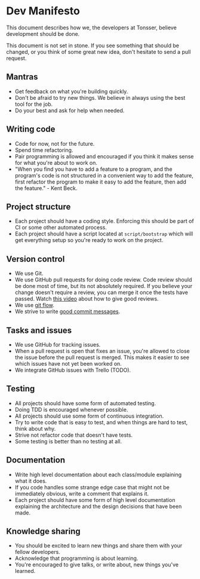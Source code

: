 # Dev Manifesto

This document describes how we, the developers at Tonsser, believe development should be done.

This document is not set in stone. If you see something that should be changed, or you think of some great new idea, don't hesitate to send a pull request.

## Mantras
- Get feedback on what you're building quickly.
- Don't be afraid to try new things. We believe in always using the best tool for the job.
- Do your best and ask for help when needed.

## Writing code
- Code for now, not for the future.
- Spend time refactoring.
- Pair programming is allowed and encouraged if you think it makes sense for what you're about to work on.
- "When you find you have to add a feature to a program, and the program's code is not structured in a convenient way to add the feature, first refactor the program to make it easy to add the feature, then add the feature." - Kent Beck.

## Project structure
- Each project should have a coding style. Enforcing this should be part of CI or some other automated process.
- Each project should have a script located at `script/bootstrap` which will get everything setup so you're ready to work on the project.

## Version control
- We use Git.
- We use GitHub pull requests for doing code review. Code review should be done most of time, but its not absolutely required. If you believe your change doesn't require a review, you can merge it once the tests have passed. Watch [this video](https://www.youtube.com/watch?v=PJjmw9TRB7s) about how to give good reviews.
- We use [git flow](http://nvie.com/posts/a-successful-git-branching-model/).
- We strive to write [good commit messages](http://chris.beams.io/posts/git-commit).

## Tasks and issues
- We use GitHub for tracking issues.
- When a pull request is open that fixes an issue, you're allowed to close the issue before the pull request is merged. This makes it easier to see which issues have not yet been worked on.
- We integrate GitHub issues with Trello (TODO).

## Testing
- All projects should have some form of automated testing.
- Doing TDD is encouraged whenever possible.
- All projects should use some form of continuous integration.
- Try to write code that is easy to test, and when things are hard to test, think about why.
- Strive not refactor code that doesn't have tests.
- Some testing is better than no testing at all.

## Documentation
- Write high level documentation about each class/module explaining what it does.
- If you code handles some strange edge case that might not be immediately obvious, write a comment that explains it.
- Each project should have some form of high level documentation explaining the architecture and the design decisions that have been made.

## Knowledge sharing
- You should be excited to learn new things and share them with your fellow developers.
- Acknowledge that programming is about learning.
- You're encouraged to give talks, or write about, new things you've learned.
